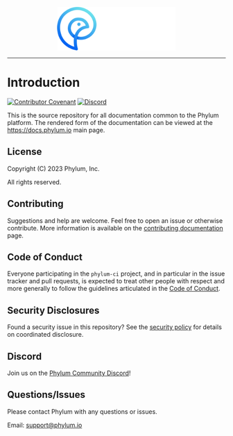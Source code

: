 <p align="center">
  <img height="100" src="https://raw.githubusercontent.com/phylum-dev/documentation/main/assets/phylum_dark-bckg.svg">
</p>

---
# Introduction

[![Contributor Covenant](https://img.shields.io/badge/Contributor%20Covenant-2.1-4baaaa.svg)][CoC]
[![Discord](https://img.shields.io/discord/1070071012353376387?logo=discord)][discord_invite]

This is the source repository for all documentation common to the Phylum platform.
The rendered form of the documentation can be viewed at the <https://docs.phylum.io> main page.

[CoC]: https://github.com/phylum-dev/documentation/blob/main/CODE_OF_CONDUCT.md
[discord_invite]: https://discord.gg/c9QnknWxm3

## License

Copyright (C) 2023  Phylum, Inc.

All rights reserved.

## Contributing

Suggestions and help are welcome. Feel free to open an issue or otherwise contribute.
More information is available on the [contributing documentation][contributing] page.

[contributing]: https://github.com/phylum-dev/documentation/blob/main/CONTRIBUTING.md

## Code of Conduct

Everyone participating in the `phylum-ci` project, and in particular in the issue tracker and pull requests, is
expected to treat other people with respect and more generally to follow the guidelines articulated in the
[Code of Conduct][CoC].

## Security Disclosures

Found a security issue in this repository? See the [security policy][security] for details on coordinated disclosure.

[security]: https://github.com/phylum-dev/documentation/blob/main/SECURITY.md

## Discord

Join us on the [Phylum Community Discord][discord_invite]!

## Questions/Issues

Please contact Phylum with any questions or issues.

Email: <support@phylum.io>
